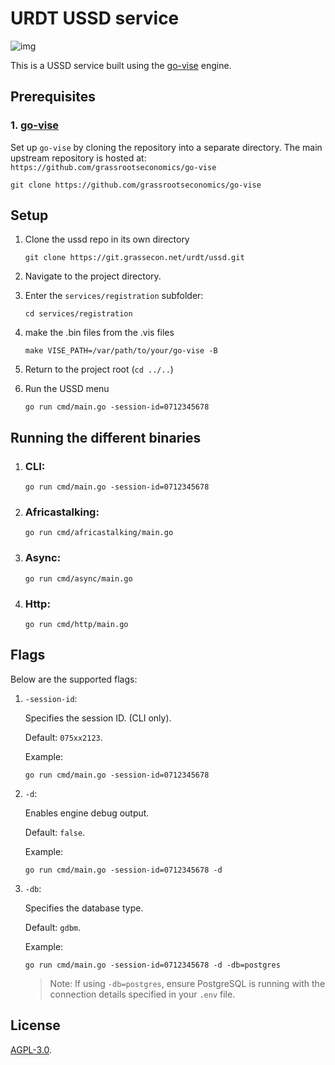 # URDT USSD service

![img](https://git.grassecon.net/grassrootseconomics/sarafu-vise/raw/commit/53d09688c1516747488ef8d77bb60aac1d3151c2/doc/modules.svg)

This is a USSD service built using the
[go-vise](https://github.com/nolash/go-vise) engine.

## Prerequisites

### 1. [go-vise](https://github.com/nolash/go-vise)

Set up `go-vise` by cloning the repository into a separate directory. The main
upstream repository is hosted at:
`https://github.com/grassrootseconomics/go-vise`

```
git clone https://github.com/grassrootseconomics/go-vise
```

## Setup

1. Clone the ussd repo in its own directory

   ```
   git clone https://git.grassecon.net/urdt/ussd.git
   ```

2. Navigate to the project directory.
3. Enter the `services/registration` subfolder:
   ```
   cd services/registration
   ```
4. make the .bin files from the .vis files
   ```
   make VISE_PATH=/var/path/to/your/go-vise -B
   ```
5. Return to the project root (`cd ../..`)
6. Run the USSD menu
   ```
   go run cmd/main.go -session-id=0712345678
   ```

## Running the different binaries

1. ### CLI:
   ```
   go run cmd/main.go -session-id=0712345678
   ```
2. ### Africastalking:
   ```
   go run cmd/africastalking/main.go
   ```
3. ### Async:
   ```
   go run cmd/async/main.go
   ```
4. ### Http:
   ```
   go run cmd/http/main.go
   ```

## Flags

Below are the supported flags:

1. `-session-id`:

   Specifies the session ID. (CLI only).

   Default: `075xx2123`.

   Example:
   ```
   go run cmd/main.go -session-id=0712345678
   ```

2. `-d`:

   Enables engine debug output.

   Default: `false`.

   Example:
   ```
   go run cmd/main.go -session-id=0712345678 -d
   ```

3. `-db`:

   Specifies the database type.

   Default: `gdbm`.

   Example:
   ```
   go run cmd/main.go -session-id=0712345678 -d -db=postgres
   ```

   > Note: If using `-db=postgres`, ensure PostgreSQL is running with the
   > connection details specified in your `.env` file.

## License

[AGPL-3.0](LICENSE).
